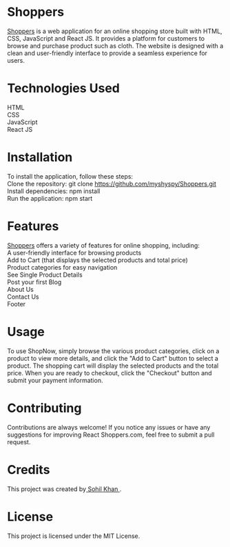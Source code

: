 # Shoppers 
<a href="https://shopper-gules.vercel.app/">Shoppers</a> is a web application for an online shopping store built with HTML, CSS, JavaScript and React JS. It provides a platform for customers to browse and purchase product such as cloth. The website is designed with a clean and user-friendly interface to provide a seamless experience for users.  

# Technologies Used  
HTML  
CSS  
JavaScript  
React JS  

# Installation  
To install the application, follow these steps:  
Clone the repository: git clone https://github.com/myshyspy/Shoppers.git  
Install dependencies: npm install  
Run the application: npm start


# Features  
<a href="https://shopper-gules.vercel.app/">Shoppers</a> offers a variety of features for online shopping, including:  
A user-friendly interface for browsing products  
Add to Cart (that displays the selected products and total price)   
Product categories for easy navigation  
See Single Product Details   
Post your first Blog   
About Us  
Contact Us  
Footer   


# Usage   
To use ShopNow, simply browse the various product categories, click on a product to view more details, and click the "Add to Cart" button to select a product. The shopping cart will display the selected products and the total price. When you are ready to checkout, click the "Checkout" button and submit your payment information.

# Contributing
Contributions are always welcome! If you notice any issues or have any suggestions for improving React Shoppers.com, feel free to submit a pull request.

# Credits
This project was created by<a href="https://www.linkedin.com/in/sohil-khan-dev/"> Sohil Khan </a>.

# License
This project is licensed under the MIT License.
